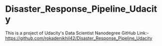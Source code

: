 # Disaster_Response_Pipeline_Udacity
This is a project of Udacity's Data Scientist Nanodegree
GitHub Link:-https://github.com/rokadenikhil42/Disaster_Response_Pipeline_Udacity
